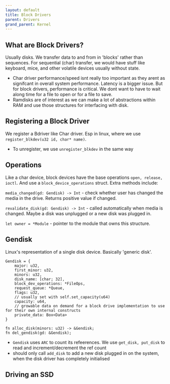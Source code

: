 ```yaml
---
layout: default
title: Block Drivers
parent: Drivers
grand_parent: Kernel
---
```


## What are Block Drivers?

Usually disks. We transfer data to and from in 'blocks' rather than sequences. For sequential (char) transfer, we would have stuff like keyboard, mice, and other volatile devices usually without state.

- Char driver performance/speed isnt really too important as they arent as signifcant in overall system performance. Latency is a bigger issue. But for block drivers, performance is critical. We dont want to have to wait along time for a file to open or for a file to save.
- Ramdisks are of interest as we can make a lot of abstractions within RAM and use those structures for interfacing with disk.

## Registering a Block Driver

We register a Bdriver like Char driver. Esp in linux, where we use `register_blkdev(u32 id, char* name)`.

- To unregister, we use `unregister_blkdev` in the same way

## Operations

Like a char device, block devices have the base operations `open, release, ioctl`. And use a `block_device_operations` struct. Extra methods include:

`media_changed(gd: Gendisk) -> Int` - check whether user has changed the media in the drive. Returns positive value if changed.

`revalidate_disk(gd: Gendisk) -> Int` - called automatically when media is changed. Maybe a disk was unplugged or a new disk was plugged in.

`let owner = *Module` - pointer to the module that owns this structure.

## Gendisk

Linux's representation of a single disk device. Basically 'generic disk'.

```
Gendisk = {
    major: u32,
    first_minor: u32,
    minors: u32,
    disk_name: [char; 32],
    block_dev_operations: *FileOps,
    request_queue: *Queue,
    flags: u32,
    // usually set with self.set_capacity(u64)
    capacity: u64,
    // growable data on demand for a block drive implementation to use for their own internal constructs
    private_data: Box<Data>
}

fn alloc_disk(minors: u32) -> &Gendisk;
fn del_gendisk(gd: &Gendisk);
```

- `Gendisk` uses `ARC` to count its refeerences. We use `get_disk, put_disk` to read and increment/decrement the ref count
- should only call `add_disk` to add a new disk plugged in on the system, when the disk driver has completely initialised

## Driving an SSD


